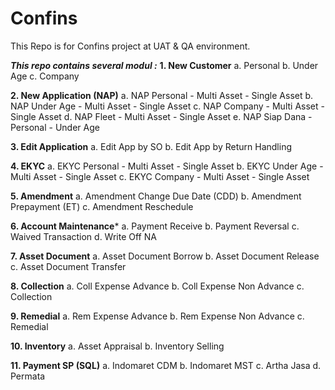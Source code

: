 # Confins

This Repo is for Confins project at UAT & QA environment.

***This repo contains several modul :***
**1. New Customer**
    a. Personal
    b. Under Age
    c. Company
    
**2. New Application (NAP)**
    a. NAP Personal
        - Multi Asset
        - Single Asset
    b. NAP Under Age
        - Multi Asset
        - Single Asset
    c. NAP Company
        - Multi Asset
        - Single Asset
    d. NAP Fleet
        - Multi Asset
        - Single Asset
    e. NAP Siap Dana
        - Personal
        - Under Age
        
**3. Edit Application**
    a. Edit App by SO
    b. Edit App by Return Handling
    
**4. EKYC**
    a. EKYC Personal
        - Multi Asset
        - Single Asset
    b. EKYC Under Age
        - Multi Asset
        - Single Asset
    c. EKYC Company
        - Multi Asset
        - Single Asset
        
**5. Amendment**
    a. Amendment Change Due Date (CDD)
    b. Amendment Prepayment (ET)
    c. Amendment Reschedule
    
**6. Account Maintenance***
    a. Payment Receive
    b. Payment Reversal
    c. Waived Transaction
    d. Write Off NA
    
**7. Asset Document**
    a. Asset Document Borrow
    b. Asset Document Release
    c. Asset Document Transfer

**8. Collection**
    a. Coll Expense Advance
    b. Coll Expense Non Advance
    c. Collection

**9. Remedial**
    a. Rem Expense Advance
    b. Rem Expense Non Advance
    c. Remedial
    
**10. Inventory**
    a. Asset Appraisal
    b. Inventory Selling

**11. Payment SP (SQL)**
    a. Indomaret CDM
    b. Indomaret MST
    c. Artha Jasa
    d. Permata
